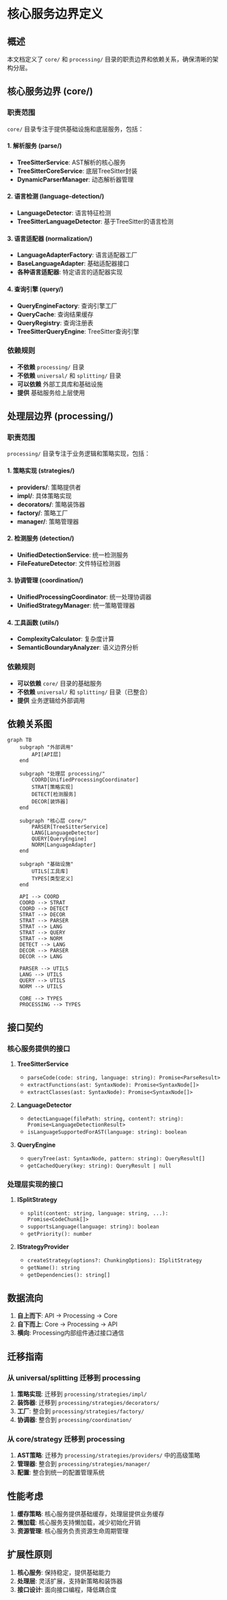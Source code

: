 # 核心服务边界定义

## 概述

本文档定义了 `core/` 和 `processing/` 目录的职责边界和依赖关系，确保清晰的架构分层。

## 核心服务边界 (core/)

### 职责范围

`core/` 目录专注于提供基础设施和底层服务，包括：

#### 1. 解析服务 (parse/)
- **TreeSitterService**: AST解析的核心服务
- **TreeSitterCoreService**: 底层TreeSitter封装
- **DynamicParserManager**: 动态解析器管理

#### 2. 语言检测 (language-detection/)
- **LanguageDetector**: 语言特征检测
- **TreeSitterLanguageDetector**: 基于TreeSitter的语言检测

#### 3. 语言适配器 (normalization/)
- **LanguageAdapterFactory**: 语言适配器工厂
- **BaseLanguageAdapter**: 基础适配器接口
- **各种语言适配器**: 特定语言的适配器实现

#### 4. 查询引擎 (query/)
- **QueryEngineFactory**: 查询引擎工厂
- **QueryCache**: 查询结果缓存
- **QueryRegistry**: 查询注册表
- **TreeSitterQueryEngine**: TreeSitter查询引擎

### 依赖规则

- **不依赖** `processing/` 目录
- **不依赖** `universal/` 和 `splitting/` 目录
- **可以依赖** 外部工具库和基础设施
- **提供** 基础服务给上层使用

## 处理层边界 (processing/)

### 职责范围

`processing/` 目录专注于业务逻辑和策略实现，包括：

#### 1. 策略实现 (strategies/)
- **providers/**: 策略提供者
- **impl/**: 具体策略实现
- **decorators/**: 策略装饰器
- **factory/**: 策略工厂
- **manager/**: 策略管理器

#### 2. 检测服务 (detection/)
- **UnifiedDetectionService**: 统一检测服务
- **FileFeatureDetector**: 文件特征检测器

#### 3. 协调管理 (coordination/)
- **UnifiedProcessingCoordinator**: 统一处理协调器
- **UnifiedStrategyManager**: 统一策略管理器

#### 4. 工具函数 (utils/)
- **ComplexityCalculator**: 复杂度计算
- **SemanticBoundaryAnalyzer**: 语义边界分析

### 依赖规则

- **可以依赖** `core/` 目录的基础服务
- **不依赖** `universal/` 和 `splitting/` 目录（已整合）
- **提供** 业务逻辑给外部调用

## 依赖关系图

```mermaid
graph TB
    subgraph "外部调用"
        API[API层]
    end
    
    subgraph "处理层 processing/"
        COORD[UnifiedProcessingCoordinator]
        STRAT[策略实现]
        DETECT[检测服务]
        DECOR[装饰器]
    end
    
    subgraph "核心层 core/"
        PARSER[TreeSitterService]
        LANG[LanguageDetector]
        QUERY[QueryEngine]
        NORM[LanguageAdapter]
    end
    
    subgraph "基础设施"
        UTILS[工具库]
        TYPES[类型定义]
    end
    
    API --> COORD
    COORD --> STRAT
    COORD --> DETECT
    STRAT --> DECOR
    STRAT --> PARSER
    STRAT --> LANG
    STRAT --> QUERY
    STRAT --> NORM
    DETECT --> LANG
    DECOR --> PARSER
    DECOR --> LANG
    
    PARSER --> UTILS
    LANG --> UTILS
    QUERY --> UTILS
    NORM --> UTILS
    
    CORE --> TYPES
    PROCESSING --> TYPES
```

## 接口契约

### 核心服务提供的接口

1. **TreeSitterService**
   - `parseCode(code: string, language: string): Promise<ParseResult>`
   - `extractFunctions(ast: SyntaxNode): Promise<SyntaxNode[]>`
   - `extractClasses(ast: SyntaxNode): Promise<SyntaxNode[]>`

2. **LanguageDetector**
   - `detectLanguage(filePath: string, content?: string): Promise<LanguageDetectionResult>`
   - `isLanguageSupportedForAST(language: string): boolean`

3. **QueryEngine**
   - `queryTree(ast: SyntaxNode, pattern: string): QueryResult[]`
   - `getCachedQuery(key: string): QueryResult | null`

### 处理层实现的接口

1. **ISplitStrategy**
   - `split(content: string, language: string, ...): Promise<CodeChunk[]>`
   - `supportsLanguage(language: string): boolean`
   - `getPriority(): number`

2. **IStrategyProvider**
   - `createStrategy(options?: ChunkingOptions): ISplitStrategy`
   - `getName(): string`
   - `getDependencies(): string[]`

## 数据流向

1. **自上而下**: API → Processing → Core
2. **自下而上**: Core → Processing → API
3. **横向**: Processing内部组件通过接口通信

## 迁移指南

### 从 universal/splitting 迁移到 processing

1. **策略实现**: 迁移到 `processing/strategies/impl/`
2. **装饰器**: 迁移到 `processing/strategies/decorators/`
3. **工厂**: 整合到 `processing/strategies/factory/`
4. **协调器**: 整合到 `processing/coordination/`

### 从 core/strategy 迁移到 processing

1. **AST策略**: 迁移为 `processing/strategies/providers/` 中的高级策略
2. **管理器**: 整合到 `processing/strategies/manager/`
3. **配置**: 整合到统一的配置管理系统

## 性能考虑

1. **缓存策略**: 核心服务提供基础缓存，处理层提供业务缓存
2. **懒加载**: 核心服务支持懒加载，减少初始化开销
3. **资源管理**: 核心服务负责资源生命周期管理

## 扩展性原则

1. **核心服务**: 保持稳定，提供基础能力
2. **处理层**: 灵活扩展，支持新策略和装饰器
3. **接口设计**: 面向接口编程，降低耦合度